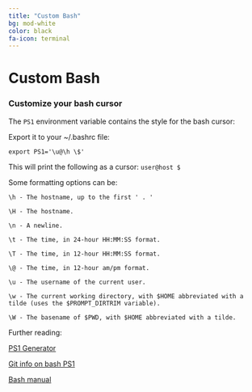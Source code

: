 ```yaml
---
title: "Custom Bash"
bg: mod-white
color: black
fa-icon: terminal
---
```


# Custom Bash

### Customize your bash cursor

The `PS1` environment variable contains the style for the bash cursor:

Export it to your ~/.bashrc file:


`export PS1='\u@\h \$'`

This will print the following as a cursor: `user@host $`

Some formatting options can be:

`\h - The hostname, up to the first ' . ' `

`\H - The hostname. `

`\n - A newline. `

`\t - The time, in 24-hour HH:MM:SS format. `

`\T - The time, in 12-hour HH:MM:SS format. `

`\@ - The time, in 12-hour am/pm format. `

`\u - The username of the current user. `

`\w - The current working directory, with $HOME abbreviated with a tilde (uses the $PROMPT_DIRTRIM variable). `

`\W - The basename of $PWD, with $HOME abbreviated with a tilde. `

Further reading:

[PS1 Generator](http://bashrcgenerator.com/)

[Git info on bash PS1](http://mediadoneright.com/content/ultimate-git-ps1-bash-prompt)

[Bash manual](http://www.gnu.org/software/bash/manual/bashref.html)
